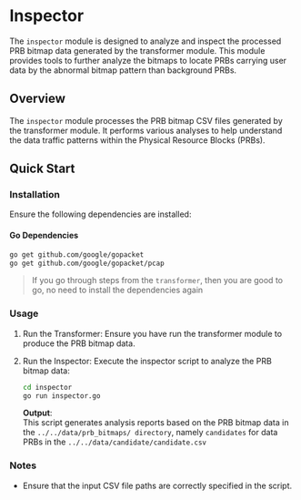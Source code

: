 # Inspector

The `inspector` module is designed to analyze and inspect the processed PRB bitmap data generated by the transformer module. This module provides tools to further analyze the bitmaps to locate PRBs carrying user data by the abnormal bitmap pattern than background PRBs.

## Overview

The `inspector` module processes the PRB bitmap CSV files generated by the transformer module. It performs various analyses to help understand the data traffic patterns within the Physical Resource Blocks (PRBs).

## Quick Start

### Installation

Ensure the following dependencies are installed:

#### Go Dependencies

```sh
go get github.com/google/gopacket
go get github.com/google/gopacket/pcap
```

> If you go through steps from the `transformer`, then you are good to go, no need to install the dependencies again

### Usage

1. Run the Transformer: Ensure you have run the transformer module to produce the PRB bitmap data.
2. Run the Inspector: Execute the inspector script to analyze the PRB bitmap data:

    ```sh
    cd inspector
    go run inspector.go
    ```

    **Output**:  
    This script generates analysis reports based on the PRB bitmap data in the `../../data/prb_bitmaps/ directory`, namely `candidates` for data PRBs in the `../../data/candidate/candidate.csv`

### Notes
- Ensure that the input CSV file paths are correctly specified in the script.